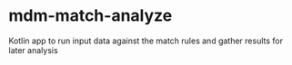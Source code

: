 # mdm-match-analyze
Kotlin app to run input data against the match rules and gather results for later analysis
